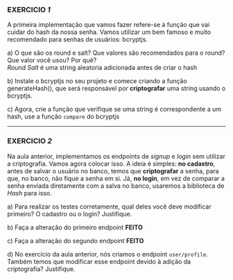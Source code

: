 ### EXERCICIO *1*

A primeira implementação que vamos fazer refere-se à função que vai cuidar do hash da nossa senha. Vamos utilizar um bem famoso e muito recomendado para senhas de usuários: bcryptjs.

a) O que são os round e salt? Que valores são recomendados para o round? Que valor você usou? Por quê?</br>
*Round* 
*Salt* é uma string aleatoria adicionada antes de criar o hash

b) Instale o bcryptjs no seu projeto e comece criando a função generateHash(), que será responsável por **criptografar** uma string usando o bcryptjs.</br>

c) Agora, crie a função que verifique se uma string é correspondente a um hash, use a função `compare` do bcryptjs</br>

---

### EXERCICIO *2*

Na aula anterior, implementamos os endpoints de *signup* e *login* sem utilizar a criptografia. Vamos agora colocar isso. A ideia é simples: **no cadastro**, antes de salvar o usuário no banco, temos que **criptografar** a senha, para que, no banco, não fique a senha em si. Já, **no login**, em vez de comparar a senha enviada diretamente com a salva no banco, usaremos a biblioteca de *Hash* para isso.

a) Para realizar os testes corretamente, qual deles você deve modificar primeiro? O cadastro ou o login? Justifique.

b) Faça a alteração do primeiro endpoint
**FEITO**

c) Faça a alteração do segundo endpoint
**FEITO**

d) No exercício da aula anterior, nós criamos o endpoint `user/profile`. Também temos que modificar esse endpoint devido à adição da criptografia? Justifique.